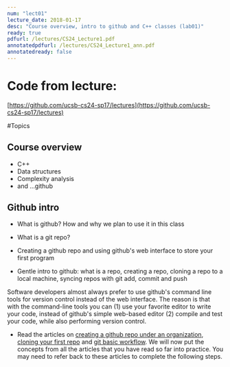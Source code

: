 ```yaml
---
num: "lect01"
lecture_date: 2018-01-17
desc: "Course overview, intro to github and C++ classes (lab01)"
ready: true
pdfurl: /lectures/CS24_Lecture1.pdf
annotatedpdfurl: /lectures/CS24_Lecture1_ann.pdf
annotatedready: false
---
```



# Code from lecture:
[https://github.com/ucsb-cs24-sp17/lectures](https://github.com/ucsb-cs24-sp17/lectures)

#Topics

## Course overview
* C++
* Data structures
* Complexity analysis
* and ...github

## Github intro
* What is github? How and why we plan to use it in this class
* What is a git repo?
* Creating a github repo and using github's web interface to store your first program

* Gentle intro to github: what is a repo, creating a repo,  cloning a repo to a local machine, syncing repos with git add, commit and push

Software developers almost always prefer to use github's command line tools for version control instead of the web interface. The reason is that with the command-line tools you can (1) use your favorite editor to write your code, instead of github's simple web-based editor (2) compile and test your code, while also performing version control.

* Read the articles on [creating a github repo under an organization](https://ucsb-cs16.github.io/topics/github_com_create_private_repo_under_org/), [cloning your first repo](https://ucsb-cs56-pconrad.github.io/topics/git_cloning_your_first_repo/) and [git basic workflow](https://ucsb-cs56-pconrad.github.io/topics/git_basic_workflow/).  We will now put the concepts from all the articles that you have read so far into practice. You may need to refer back to these articles to complete the following steps.
